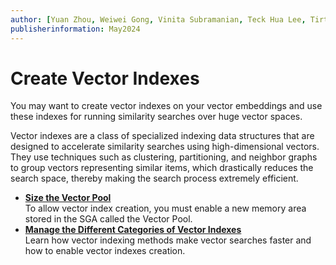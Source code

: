 ```yaml
---
author: [Yuan Zhou, Weiwei Gong, Vinita Subramanian, Teck Hua Lee, Tirthankar Lahiri, Shasank Chavan, Sebastian DeLaHoz, Roger Ford, Rohan Aggarwal, Mark Hornick, Malavika S P, Harichandan Roy, George Krupka, Doug Hood, Dinesh Das, David Jiang, Boriana Milenova, Bonnie Xia, Aurosish Mishra, Angela Amor, Agnivo Saha, Aleksandra Czarlinska, Ramya P, Usha Krishnamurthy, Tulika Das, Suresh Rajan, Sarika Surampudi, Sarah Hirschfeld, Prakash Jashnani, Jody Glover, Jessica True, Mamata Basapur, Maitreyee Chaliha, Gunjan Jain, Frederick Kush, Douglas Williams, Binika Kumar, Jean-Francois Verrier]
publisherinformation: May2024
---
```


# Create Vector Indexes

You may want to create vector indexes on your vector embeddings and use these indexes for running similarity searches over huge vector spaces.

Vector indexes are a class of specialized indexing data structures that are designed to accelerate similarity searches using high-dimensional vectors. They use techniques such as clustering, partitioning, and neighbor graphs to group vectors representing similar items, which drastically reduces the search space, thereby making the search process extremely efficient.

-   **[Size the Vector Pool](GUID-1815E227-56C9-4E62-977F-0FDA282C9D83.md)**  
To allow vector index creation, you must enable a new memory area stored in the SGA called the Vector Pool.
-   **[Manage the Different Categories of Vector Indexes](GUID-5D9B6B92-C62C-4927-9FB2-7A4437F24A19.md)**  
Learn how vector indexing methods make vector searches faster and how to enable vector indexes creation.

